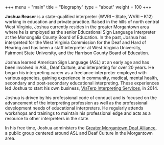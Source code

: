 +++
menu = "main"
title = "Biography"
type = "about"
weight = 100
+++

**Joshua Reaser** is a state-qualified interpreter (WVRI – State, WVRI – K12) working in education and private practice. Raised in the hills of north central West Virginia, Joshua currently resides in the greater Morgantown area where he is employed as the senior Educational Sign Language Interpreter at the Monongalia County Board of Education. In the past, Joshua has interpreted for the West Virginia Commission for the Deaf and Hard of Hearing and has been a staff interpreter at West Virginia University, Fairmont State University, and the Harrison County Board of Education.

Joshua learned American Sign Language (ASL) at an early age and has been involved in ASL, Deaf Culture, and interpreting for over 20 years. He began his interpreting career as a freelance interpreter employed with various agencies, gaining experience in community, medical, mental health, secondary and post-secondary educational interpreting. These experiences led Joshua to start his own business, [ViaTerp Interpreting Services](http://viaterp.com), in 2014.

Joshua is driven by his professional code of conduct and is focused on the advancement of the interpreting profession as well as the professional development needs of educational interpreters. He regularly attends workshops and trainings to maintain his professional edge and acts as a resource to other interpreters in the state.

In his free time, Joshua administers the [Greater Morgantown Deaf Alliance](https://www.facebook.com/groups/gmdawv/), a public group centered around ASL and Deaf Culture in the Morgantown area.
